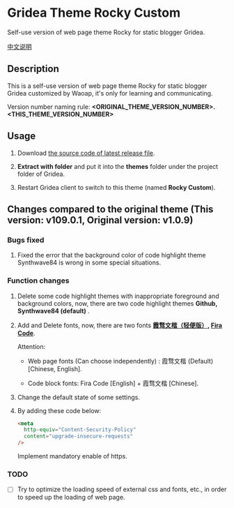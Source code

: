 # Gridea Theme Rocky Custom

Self-use version of web page theme Rocky for static blogger Gridea.

[中文说明](README_ZH.md)

## Description

This is a self-use version of web page theme Rocky for static blogger Gridea customized by Waoap, it's only for learning and communicating.

Version number naming rule: **<ORIGINAL_THEME_VERSION_NUMBER>.<THIS_THEME_VERSION_NUMBER>**

## Usage

1. Download [the source code of latest release file](https://github.com/Waoap/gridea-theme-rocky-custom/releases).

2. **Extract with folder** and put it into the **themes** folder under the project folder of Gridea.

3. Restart Gridea client to switch to this theme (named **Rocky Custom**).

## Changes compared to the original theme (This version: v109.0.1, Original version: v1.0.9)

### Bugs fixed

1. Fixed the error that the background color of code highlight theme Synthwave84 is wrong in some special situations.

### Function changes

1. Delete some code highlight themes with inappropriate foreground and background colors, now, there are two code highlight themes **Github, Synthwave84 (default)** .

2. Add and Delete fonts, now, there are two fonts **[霞骛文楷（轻便版）](https://github.com/lxgw/LxgwWenKai-Lite), [Fira Code](https://github.com/tonsky/FiraCode)**.

   Attention:

   - Web page fonts (Can choose independently) : 霞骛文楷 (Default) [Chinese, English].

   - Code block fonts: Fira Code [English] + 霞骛文楷 [Chinese].

3. Change the default state of some settings.

4. By adding these code below:

   ```html
   <meta
     http-equiv="Content-Security-Policy"
     content="upgrade-insecure-requests"
   />
   ```

   Implement mandatory enable of https.

### TODO

- [ ] Try to optimize the loading speed of external css and fonts, etc., in order to speed up the loading of web page.
